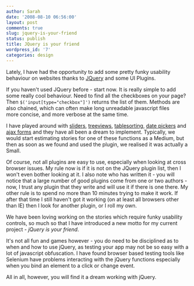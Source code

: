 ```yaml
---
author: Sarah
date: '2008-08-10 06:56:00'
layout: post
comments: true
slug: jquery-is-your-friend
status: publish
title: JQuery is your friend
wordpress_id: '7'
categories: design
---
```


Lately, I have had the opportunity to add some pretty funky usability behaviour on websites thanks to [JQuery](http://jquery.com/) and some UI Plugins.

If you haven't used JQuery before - start now. It is really simple to add some really cool behaviour. Need to find all the checkboxes on your page? Then `$('input[type="checkbox"]')` returns the list of them. Methods are also chained, which can often make long unreadable javascript files more concise, and more verbose at the same time.

I have played around with [sliders](http://docs.jquery.com/UI/Slider), [treeviews](http://docs.jquery.com/Plugins/Treeview/treeview), [tablesorting](http://plugins.jquery.com/project/tablesorter), [date pickers](http://docs.jquery.com/UI/Datepicker) and [ajax forms](http://plugins.jquery.com/project/form) and they have all been a dream to implement. Typically, we would start estimating stories for one of these functions as a Medium, but then as soon as we found and used the plugin, we realised it was actually a Small.

Of course, not all plugins are easy to use, especially when looking at cross browser issues. My rule now is if it is not on the JQuery plugin list, then I won't even bother looking at it. I also note who has written it - you will notice that a large number of good plugins come from one or two authors - now, I trust any plugin that they write and will use it if there is one there. My other rule is to spend no more than 10 minutes trying to make it work. If after that time I still haven't got it working (on at least all browsers other than IE) then I look for another plugin, or I roll my own.

We have been loving working on the stories which require funky usability controls, so much so that I have introduced a new motto for my current project - *jQuery is your friend*.

It's not all fun and games however - you do need to be disciplined as to when and how to use jQuery, as testing your app may not be so easy with a lot of javascript obfuscation. I have found browser based testing tools like Selenium have problems interacting with the jQuery functions especially when you bind an element to a click or change event.

All in all, however, you will find it a dream working with jQuery.
